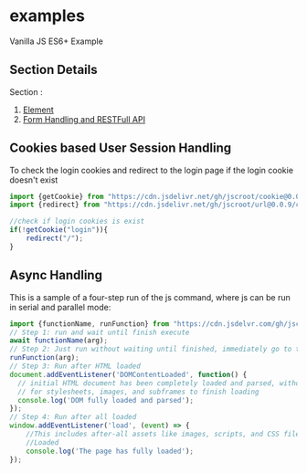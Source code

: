 # examples
Vanilla JS ES6+ Example

## Section Details
Section :
1. [Element](./element/)
2. [Form Handling and RESTFull API](./api/)

## Cookies based User Session Handling
To check the login cookies and redirect to the login page if the login cookie doesn't exist
```js
import {getCookie} from "https://cdn.jsdelivr.net/gh/jscroot/cookie@0.0.1/croot.js";
import {redirect} from "https://cdn.jsdelivr.net/gh/jscroot/url@0.0.9/croot.js";

//check if login cookies is exist
if(!getCookie("login")){
    redirect("/");
}
```

## Async Handling
This is a sample of a four-step run of the js command, where js can be run in serial and parallel mode:
```js
import {functionName, runFunction} from "https://cdn.jsdelvr.com/gh/jscroot/croot.js";
// Step 1: run and wait until finish execute
await functionName(arg);
// Step 2: Just run without waiting until finished, immediately go to the next step
runFunction(arg);
// Step 3: Run after HTML loaded
document.addEventListener('DOMContentLoaded', function() {
  // initial HTML document has been completely loaded and parsed, without waiting
  // for stylesheets, images, and subframes to finish loading
  console.log('DOM fully loaded and parsed');
});
// Step 4: Run after all loaded
window.addEventListener('load', (event) => {
    //This includes after-all assets like images, scripts, and CSS files.
    //Loaded
    console.log('The page has fully loaded');
});
```
